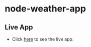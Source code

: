 # node-weather-app

## Live App
* Click [here](https://nodeweatherapp2k1.herokuapp.com/) to see the live app.
